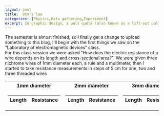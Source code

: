 ```yaml
---
layout: post
title:  Ohm's law
categories: [Physics,Data gathering,Experiment]
excerpt: In graphic design, a pull quote (also known as a lift-out pull quote) is a key phrase, quotation, or excerpt that has been pulled from an article and used as a page layout graphic element, serving to entice readers into the article or to highlight a key topic.
---
```

The semester is almost finished, so I finally get a change to upload something to this blog, I'll begin with the first things we saw on the "Laboratory of electromagnetic devices" class.  
For this class session we were asked "How does the electric resistance of a wire depends on its length and cross-sectional area?". We were given three nichrome wires of 1mm diameter each, a rule and a multimeter, then I started to take resistance measurements in steps of 5 cm for one, two and three threaded wires

<table>
<tr><th>1mm diameter </th><th>2mm diameter</th><th>3mm diameter</th></tr>
<tr><td>

|Length|Resistance|
|------|----------|

</td><td>

|Length|Resistance|
|------|----------|

</td><td>

|Length|Resistance|
|------|----------|

</td></tr> </table>


